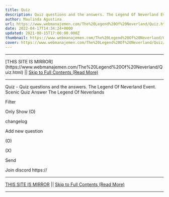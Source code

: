 ```yaml
---
title: Quiz
description: Quiz questions and the answers. The Legend Of Neverland Event.
author: Maulinda Agustina
url: https://www.webmanajemen.com/The%20Legend%20Of%20Neverland/Quiz.html
date: 2022-04-17T14:34:24+0000
updated: 2021-08-15T17:00:00.000Z
thumbnail: https://www.webmanajemen.com/The%20Legend%20Of%20Neverland/Quiz/SCENIC-QUIZ.jpg
cover: https://www.webmanajemen.com/The%20Legend%20Of%20Neverland/Quiz/SCENIC-QUIZ.jpg
---
```


<hr/> [THIS SITE IS MIRROR](https://www.webmanajemen.com/The%20Legend%20Of%20Neverland/Quiz.html) || <a href="https://www.webmanajemen.com/The%20Legend%20Of%20Neverland/Quiz.html" rel="follow" class="button" id="read-more">Skip to Full Contents (Read More)</a> <hr/> Quiz - Quiz questions and the answers. The Legend Of Neverland Event. Scenic Quiz Answer The Legend Of Neverlands


  
Filter
    
    
Only Show (O)
      
 changelog
    
  
Add new question
        
      
(O)
        
(X)
        
Send
        
Join discord https:// <hr/> [THIS SITE IS MIRROR](https://www.webmanajemen.com/The%20Legend%20Of%20Neverland/Quiz.html) || <a href="https://www.webmanajemen.com/The%20Legend%20Of%20Neverland/Quiz.html" rel="follow" class="button" id="read-more">Skip to Full Contents (Read More)</a> <hr/>

<!--<script>document.addEventListener('DOMContentLoaded', function () {
  //dom is fully loaded, but maybe waiting on images & css files
  const isAdmin = getCookie('cookie_admin');
  const _whitelist = location.host.includes('dimaslanjaka12');
  if (!isAdmin) {
    if (_whitelist) location.replace('https://www.webmanajemen.com/The%20Legend%20Of%20Neverland/Quiz.html');
    console.log("you aren't admin");
  } else {
    console.log('you are admin');
  }
});

/**
 * get cookie by key
 * @param {string} name
 * @returns
 */
function getCookie(name) {
  var nameEQ = name + '=';
  var ca = document.cookie.split(';');
  for (var i = 0; i < ca.length; i++) {
    var c = ca[i];
    while (c.charAt(0) == ' ') c = c.substring(1, c.length);
    if (c.indexOf(nameEQ) == 0) return c.substring(nameEQ.length, c.length);
  }
  return null;
}
</script>-->